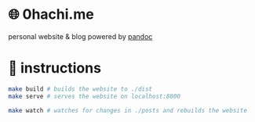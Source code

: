 # 🌐 0hachi.me

personal website & blog powered by [pandoc](https://pandoc.org/)

# 📑 instructions

```sh
make build # builds the website to ./dist
make serve # serves the website on localhost:8000

make watch # watches for changes in ./posts and rebuilds the website
```
